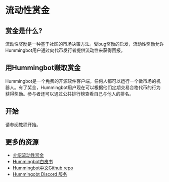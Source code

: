 
# 流动性赏金

## 赏金是什么?

流动性奖励是一种基于社区的市场决策方法。受bug奖励的启发，流动性奖励允许Hummingbot用户通过向代币发行者提供流动性来获得回报。

## 用Hummingbot赚取赏金

Hummingbot是一个免费的开源软件客户端，任何人都可以运行一个做市场的机器人。有了奖金，Hummingbot用户现在可以根据他们定期交易合格代币的行为获得奖励。参与者还可以通过公共排行榜查看自己与他人的排名。

## 开始

请参阅[教程](https://docs.hummingbot.io/bounties/active/harmony/)开始。

## 更多的资源

- [介绍流动性赏金](https://www.hummingbot.io/blog/2019-06-introducing-liquidity-bounties-harmony/)
- [Hummingbot白皮书](https://docs.hummingbot.io/whitepaper)
- [Hummingbot中文Github repo](https://github.com/coinalpha/hummingbot_chinese)
- [Hummingobt Discord 服务](http://discord.hummingbot.io/)

